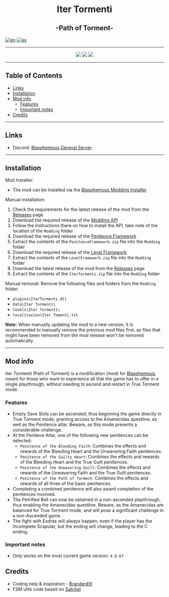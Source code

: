 <p align="center">  
  <h1 align="center">Iter Tormenti</h1><!-- <img src="logo.png"> -->
  <h2 align="center">-Path of Torment-</h2>

[![en](https://img.shields.io/badge/lang-en-red.svg)](https://github.com/NeonPixels/blasphemous.iter-tormenti/blob/main/README.md)
[![es](https://img.shields.io/badge/lang-es-yellow.svg)](https://github.com/NeonPixels/blasphemous.iter-tormenti/blob/main/README.es.md)

</p>

---

<p align="center">
  <img src="https://img.shields.io/github/v/release/NeonPixels/blasphemous.iter-tormenti">
  <img src="https://img.shields.io/github/last-commit/NeonPixels/blasphemous.iter-tormenti?color=important">
  <img src="https://img.shields.io/github/downloads/NeonPixels/blasphemous.iter-tormenti/total?color=success">
</p>

---

## Table of Contents

- [Links](https://github.com/NeonPixels/blasphemous.iter-tormenti#links)
- [Installation](https://github.com/NeonPixels/blasphemous.iter-tormenti#installation)
- [Mod info](https://github.com/NeonPixels/blasphemous.iter-tormenti#mod-info)
  - [Features](https://github.com/NeonPixels/blasphemous.iter-tormenti#features)
  - [Important notes](https://github.com/NeonPixels/blasphemous.iter-tormenti#important-notes)
- [Credits](https://github.com/NeonPixels/blasphemous.iter-tormenti#credits)

---

## Links

- Discord: [Blasphemous General Server](https://discord.gg/Blasphemous)

<!-- [![how-to](https://img.shields.io/badge/how--to-use-blue.svg)](https://github.com/NeonPixels/blasphemous.iter-tormenti/blob/master/HOW-TO.md) -->
---

## Installation

Mod Installer:
- The mod can be installed via the [Blasphemous Modding Installer](https://github.com/BrandenEK/Blasphemous.Modding.Installer)

Manual installation:
1. Check the requirements for the latest release of the mod from the [Releases](https://github.com/NeonPixels/blasphemous.iter-tormenti/releases) page
2. Download the required release of the [Modding API](https://github.com/BrandenEK/Blasphemous-Modding-API/releases)
3. Follow the instructions there on how to install the API, take note of the location of the `Modding` folder
4. Download the required release of the [Penitence Framework](https://github.com/BrandenEK/Blasphemous.Framework.Penitence/releases)
5. Extract the contents of the `PenitenceFramework.zip` file into the `Modding` folder
6. Download the required release of the [Level Framework](https://github.com/BrandenEK/Blasphemous.Framework.Levels/releases)
7. Extract the contents of the `LevelFramework.zip` file into the `Modding` folder
8. Download the latest release of the mod from the [Releases](https://github.com/NeonPixels/blasphemous.iter-tormenti/releases) page
9. Extract the contents of the `IterTormenti.zip` file into the `Modding` folder

Manual removal:
Remove the following files and folders from the `Modding` folder:
- `plugins\IterTormenti.dll`
- `data\Iter Tormenti\`
- `levels\Iter Tormenti\`
- `localitazion\Iter Tomenti.txt`

<b>Note:</b> When manually updating the mod to a new version, it is recommended to manually remove the previous mod files first, as files that might have been removed from the mod release won't be removed automatically.

---

## Mod info

Iter Tormenti (Path of Torment) is a modification (mod) for [Blasphemous](https://thegamekitchen.com/blasphemous/), meant for those who want to experience all that the game has to offer in a single playthrough, without needing to ascend and restart in True Torment mode.

### Features

- Empty Save Slots can be ascended, thus beginning the game directly in True Torment mode, granting access to the Amanecidas questline, as well as the Penitence altar. Beware, as this mode presents a considerable challenge.
- At the Penitece Altar, one of the following new penitences can be selected:
  - `Penitence of the Bleeding Faith`: Combines the effects and rewards of the Bleeding Heart and the Unwavering Faith penitences.
  - `Penitence of the Guilty Heart`: Combines the effects and rewards of the Bleeding Heart and the True Guilt penitences.
  - `Penitence of the Unwavering Guilt`: Combines the effects and rewards of the Unwavering Faith and the True Guilt penitences.
  - `Penitence of the Path of Torment`: Combines the effects and rewards of all three of the basic penitences.
- Completing a combined penitence will also award completion of the penitences involved.
- The Petrified Bell can now be obtained in a non-ascended playthrough, thus enabling the Amanecidas questline. Beware, as the Amanecidas are balanced for True Torment mode, and will pose a significant challenge in a non-Ascended game.
- The fight with Esdras will always happen, even if the player has the Incomplete Scapular, but the ending will change, leading to the C ending.

### Important notes

- Only works on the most current game version: `4.0.67`

## Credits

- Coding help & inspiration - [BrandenEK](https://github.com/BrandenEK)
- FSM utils code based on [Satchel](https://github.com/PrashantMohta/Satchel)
